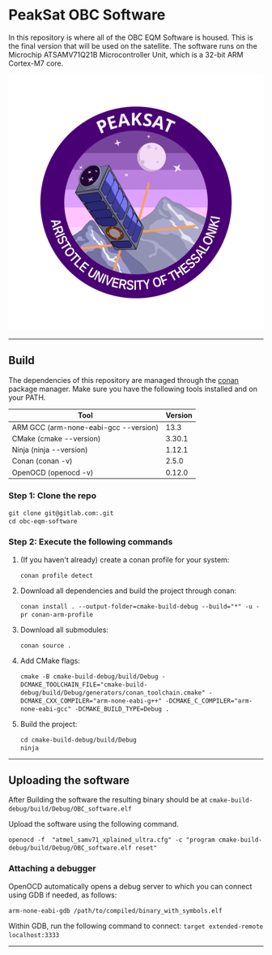 # PeakSat OBC Software

In this repository is where all of the OBC EQM Software is housed. This is the final version that will be used on the satellite.
The software runs on the Microchip ATSAMV71Q21B Microcontroller Unit, which is a 32-bit ARM Cortex-M7 core.

![alt text](https://github.com/PeakSat/OBC_Software/blob/main/readme_logo/peaksat_patch_full_2x.png?raw=true)

------------

## Build

The dependencies of this repository are managed through the [conan](https://conan.io/) package manager.
Make sure you have the following tools installed and on your PATH.

| **Tool**                              | **Version** |
|---------------------------------------|-------------|
| ARM GCC (arm-none-eabi-gcc --version) | 13.3        |
| CMake   (cmake --version)             | 3.30.1      |
| Ninja   (ninja --version)             | 1.12.1      |
| Conan   (conan -v)                    | 2.5.0       |
| OpenOCD (openocd -v)                  | 0.12.0      |

### Step 1: Clone the repo
   ```shell
   git clone git@gitlab.com:.git
   cd obc-eqm-software
   ```
### Step 2: Execute the following commands
1. (If you haven't already) create a conan profile for your system:
   ```shell
   conan profile detect
   ```
2. Download all dependencies and build the project through conan:
   ```shell
   conan install . --output-folder=cmake-build-debug --build="*" -u -pr conan-arm-profile
   ```
3. Download all submodules:
   ```shell
   conan source .
   ```
4. Add CMake flags:
   ```shell
   cmake -B cmake-build-debug/build/Debug -DCMAKE_TOOLCHAIN_FILE="cmake-build-debug/build/Debug/generators/conan_toolchain.cmake" -DCMAKE_CXX_COMPILER="arm-none-eabi-g++" -DCMAKE_C_COMPILER="arm-none-eabi-gcc" -DCMAKE_BUILD_TYPE=Debug .
   ```
5. Build the project:
   ```shell
   cd cmake-build-debug/build/Debug
   ninja
   ```
------------

## Uploading the software

After Building the software the resulting binary should be at `cmake-build-debug/build/Debug/OBC_software.elf`

Upload the software using the following command.
```shell
openocd -f  "atmel_samv71_xplained_ultra.cfg" -c "program cmake-build-debug/build/Debug/OBC_software.elf reset"
```
### Attaching a debugger
OpenOCD automatically opens a debug server to which you can connect using
GDB if needed, as follows:
```shell
arm-none-eabi-gdb /path/to/compiled/binary_with_symbols.elf
```
Within GDB, run the following command to connect:
`target extended-remote localhost:3333`

------------
